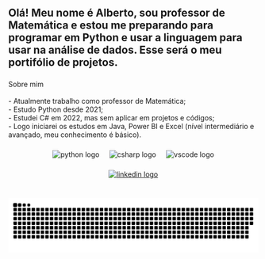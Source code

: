 <h2 align="left">Olá! Meu nome é Alberto, sou professor de Matemática e estou me preparando para programar em Python e usar a linguagem para usar na análise de dados. Esse será o meu portifólio de projetos.</h2>

###

<p align="left">Sobre mim<br><br>- Atualmente trabalho como professor de Matemática;<br>- Estudo Python desde 2021;<br>- Estudei C# em 2022, mas sem aplicar em projetos e códigos;<br>- Logo iniciarei os estudos em Java, Power BI e Excel (nível intermediário e avançado, meu conhecimento é básico).</p>

###

<div align="center">
  <img src="https://cdn.jsdelivr.net/gh/devicons/devicon/icons/python/python-original.svg" height="30" alt="python logo"  />
  <img width="12" />
  <img src="https://cdn.jsdelivr.net/gh/devicons/devicon/icons/csharp/csharp-original.svg" height="30" alt="csharp logo"  />
  <img width="12" />
  <img src="https://cdn.jsdelivr.net/gh/devicons/devicon/icons/vscode/vscode-original.svg" height="30" alt="vscode logo"  />
</div>

###

<div align="center">
  <a href="https://www.linkedin.com/in/albertosaldanha/" target="_blank">
    <img src="https://img.shields.io/static/v1?message=LinkedIn&logo=linkedin&label=&color=0077B5&logoColor=white&labelColor=&style=for-the-badge" height="35" alt="linkedin logo"  />
  </a>
</div>

###

<br clear="both">

<img src="https://raw.githubusercontent.com/albertosaldanha/albertosaldanha/refs/heads/main/snake.svg" alt="Snake animation" alt="Snake animation" />

###
